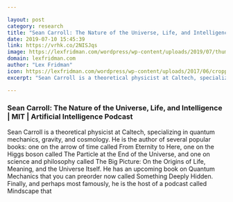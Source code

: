 ```yaml
---

layout: post
category: research
title: "Sean Carroll: The Nature of the Universe, Life, and Intelligence"
date: 2019-07-10 15:45:39
link: https://vrhk.co/2NISJqs
image: https://lexfridman.com/wordpress/wp-content/uploads/2019/07/thumb_sean_carroll_big.png
domain: lexfridman.com
author: "Lex Fridman"
icon: https://lexfridman.com/wordpress/wp-content/uploads/2017/06/cropped-lex-favicon-4-1-180x180.png
excerpt: "Sean Carroll is a theoretical physicist at Caltech, specializing in quantum mechanics, gravity, and cosmology. He is the author of several popular books: one on the arrow of time called From Eternity to Here, one on the Higgs boson called The Particle at the End of the Universe, and one on science and philosophy called The Big Picture: On the Origins of Life, Meaning, and the Universe Itself. He has an upcoming book on Quantum Mechanics that you can preorder now called Something Deeply Hidden. Finally, and perhaps most famously, he is the host of a podcast called Mindscape that"

---
```


### Sean Carroll: The Nature of the Universe, Life, and Intelligence | MIT | Artificial Intelligence Podcast

Sean Carroll is a theoretical physicist at Caltech, specializing in quantum mechanics, gravity, and cosmology. He is the author of several popular books: one on the arrow of time called From Eternity to Here, one on the Higgs boson called The Particle at the End of the Universe, and one on science and philosophy called The Big Picture: On the Origins of Life, Meaning, and the Universe Itself. He has an upcoming book on Quantum Mechanics that you can preorder now called Something Deeply Hidden. Finally, and perhaps most famously, he is the host of a podcast called Mindscape that